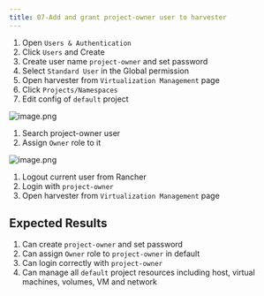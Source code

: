 ```yaml
---
title: 07-Add and grant project-owner user to harvester
---
```

1. Open `Users & Authentication` 
1. Click `Users` and Create
1. Create user name `project-owner` and set password
1. Select `Standard User` in the Global permission
1. Open harvester from `Virtualization Management` page
1. Click `Projects/Namespaces`
1. Edit config of `default` project

![image.png](https://images.zenhubusercontent.com/61519853321ea20d65443929/25221ce8-909a-4532-85d0-5a1912528f37)

1. Search project-owner user
1. Assign `Owner` role to it

![image.png](https://images.zenhubusercontent.com/61519853321ea20d65443929/f3bb7b2d-f687-4cc0-bb98-f286f45ea17b)

1. Logout current user from Rancher 
1. Login with `project-owner`
1. Open harvester from `Virtualization Management` page

## Expected Results
1. Can create `project-owner` and set password
1. Can assign `Owner` role to `project-owner` in default
1. Can login correctly with `project-owner`
1. Can manage all `default` project resources including host, virtual machines, volumes, VM and network 
